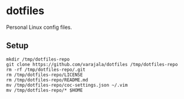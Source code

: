 # dotfiles

Personal Linux config files.


## Setup

    mkdir /tmp/dotfiles-repo
    git clone https://github.com/varajala/dotfiles /tmp/dotfiles-repo
    rm -rf /tmp/dotfiles-repo/.git
    rm /tmp/dotfiles-repo/LICENSE
    rm /tmp/dotfiles-repo/README.md
    mv /tmp/dotfiles-repo/coc-settings.json ~/.vim
    mv /tmp/dotfiles-repo/* $HOME

